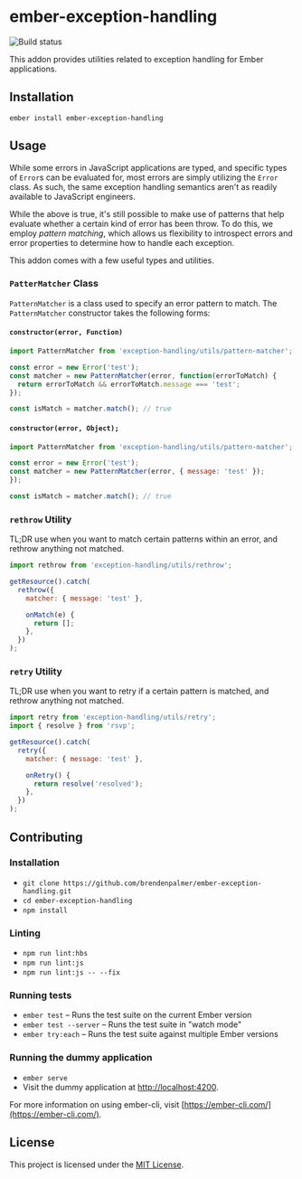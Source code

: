 # ember-exception-handling

![Build status](https://travis-ci.org/brendenpalmer/ember-exception-handling.svg?branch=master 'Build status')

This addon provides utilities related to exception handling for Ember applications.

## Installation

```
ember install ember-exception-handling
```

## Usage

While some errors in JavaScript applications are typed, and specific types of `Error`s can be evaluated for,
most errors are simply utilizing the `Error` class. As such, the same exception handling semantics aren't as
readily available to JavaScript engineers.

While the above is true, it's still possible to make use of patterns that help evaluate whether a certain kind
of error has been throw. To do this, we employ _pattern matching_, which allows us flexibility to introspect
errors and error properties to determine how to handle each exception.

This addon comes with a few useful types and utilities.

### `PatterMatcher` Class

`PatternMatcher` is a class used to specify an error pattern to match. The `PatternMatcher` constructor takes the following forms:

#### `constructor(error, Function)`

```js
import PatternMatcher from 'exception-handling/utils/pattern-matcher';

const error = new Error('test');
const matcher = new PatternMatcher(error, function(errorToMatch) {
  return errorToMatch && errorToMatch.message === 'test';
});

const isMatch = matcher.match(); // true
```

#### `constructor(error, Object);`

```js
import PatternMatcher from 'exception-handling/utils/pattern-matcher';

const error = new Error('test');
const matcher = new PatternMatcher(error, { message: 'test' });
});

const isMatch = matcher.match(); // true
```

### `rethrow` Utility

TL;DR use when you want to match certain patterns within an error, and rethrow anything
not matched.

```js
import rethrow from 'exception-handling/utils/rethrow';

getResource().catch(
  rethrow({
    matcher: { message: 'test' },

    onMatch(e) {
      return [];
    },
  })
);
```

### `retry` Utility

TL;DR use when you want to retry if a certain pattern is matched, and rethrow anything not matched.

```js
import retry from 'exception-handling/utils/retry';
import { resolve } from 'rsvp';

getResource().catch(
  retry({
    matcher: { message: 'test' },

    onRetry() {
      return resolve('resolved');
    },
  })
);
```

## Contributing

### Installation

- `git clone https://github.com/brendenpalmer/ember-exception-handling.git`
- `cd ember-exception-handling`
- `npm install`

### Linting

- `npm run lint:hbs`
- `npm run lint:js`
- `npm run lint:js -- --fix`

### Running tests

- `ember test` – Runs the test suite on the current Ember version
- `ember test --server` – Runs the test suite in "watch mode"
- `ember try:each` – Runs the test suite against multiple Ember versions

### Running the dummy application

- `ember serve`
- Visit the dummy application at [http://localhost:4200](http://localhost:4200).

For more information on using ember-cli, visit [https://ember-cli.com/](https://ember-cli.com/).

## License

This project is licensed under the [MIT License](LICENSE).
